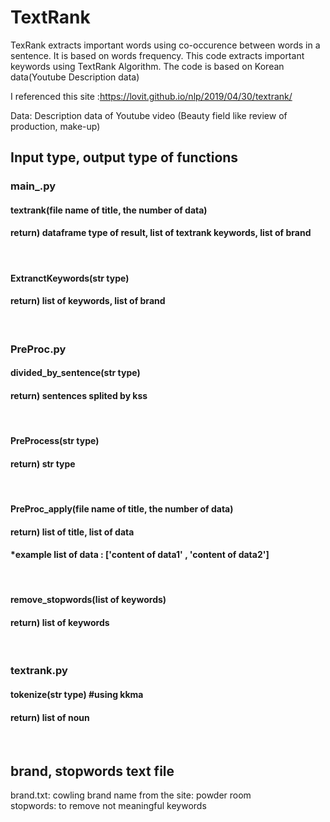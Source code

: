 # TextRank
TexRank extracts important words using co-occurence between words in a sentence. It is based on words frequency.
This code extracts important keywords using TextRank Algorithm. The code is based on Korean data(Youtube Description data)

I referenced this site :https://lovit.github.io/nlp/2019/04/30/textrank/

Data: Description data of Youtube video (Beauty field like review of production, make-up)

<h2>Input type, output type of functions </h2>

<h3>main_.py</h3>
<h4>textrank(file name of title, the number of data)</h4>
<h4>    return) dataframe type of result, list of textrank keywords, list of brand</h4>
<br>
<h4>ExtranctKeywords(str type)</h4>
<h4>return) list of keywords, list of brand</h4>

<br>

<h3>PreProc.py
<h4>divided_by_sentence(str type)</h4>
<h4>return) sentences splited by kss</h4>
<br> 
<h4>PreProcess(str type)</h4>
<h4>return) str type</h4>
<br>
<h4>PreProc_apply(file name of title, the number of data)</h4>
<h4>return) list of title, list of data</h4>
<h4>*example list of data : ['content of data1' , 'content of data2']</h4>
    <br>
<h4>remove_stopwords(list of keywords)</h4>
<h4>return) list of keywords</h4>

<br>
<h3>textrank.py</h3>
<h4>tokenize(str type) #using kkma</h4>
<h4>return) list of noun</h4>
    <br>
<h2>brand, stopwords text file</h2>
brand.txt: cowling brand name from the site: powder room<br>
stopwords: to remove not meaningful keywords
  
  
